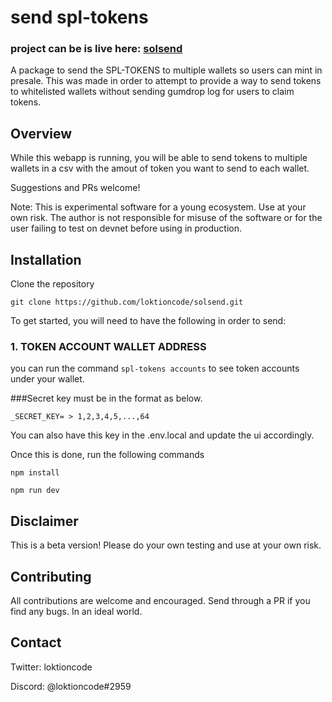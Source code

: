 # send spl-tokens

### project can be is live here: [solsend](https://solsend.netlify.app/transferSpl)


A package to send the SPL-TOKENS to multiple wallets so users can mint in presale. This was made in order to attempt to provide a way to send tokens to whitelisted wallets without sending gumdrop log for users to claim tokens.

## Overview

While this webapp is running, you will be able to send tokens to multiple wallets in a csv with the amout of token you want to send to each wallet.

Suggestions and PRs welcome!

Note: This is experimental software for a young ecosystem. Use at your own risk. The author is not responsible for misuse of the software or for the user failing to test on devnet before using in production.

## Installation

Clone the repository

```
git clone https://github.com/loktioncode/solsend.git
```

To get started, you will need to have the following in order to send:

### 1. TOKEN ACCOUNT WALLET ADDRESS

you can run the command `spl-tokens accounts` to see token accounts under your wallet.

###Secret key must be in the format as below.

```
_SECRET_KEY= > 1,2,3,4,5,...,64
```

You can also have this key in the .env.local and update the ui accordingly.


Once this is done, run the following commands

```
npm install

npm run dev
```


## Disclaimer

This is a beta version! Please do your own testing and use at your own risk. 

## Contributing

All contributions are welcome and encouraged. Send through a PR if you find any bugs. In an ideal world.
## Contact

Twitter: loktioncode

Discord: @loktioncode#2959
